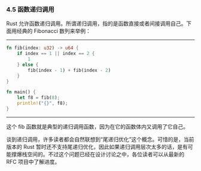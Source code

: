### 4.5 函数递归调用

Rust 允许函数递归调用。所谓递归调用，指的是函数直接或者间接调用自己。下面用经典的 Fibonacci 数列来举例：

---

```rust
fn fib(index: u32) -> u64 {
    if index == 1 || index == 2 {
        1
    } else {
        fib(index - 1) + fib(index - 2)
    }
}

fn main() {
    let f8 = fib(8);
    println!("{}", f8);
}
```

---

这个 fib 函数就是典型的递归调用函数，因为在它的函数体内又调用了它自己。

谈到递归调用，许多读者都会自然联想到“尾递归优化”这个概念。可惜的是，当前版本的 Rust 暂时还不支持尾递归优化，因此如果递归调用层次太多的话，是有可能撑爆栈空间的。不过这个问题已经在设计讨论之中，各位读者可以从最新的 RFC 项目中了解进度。
